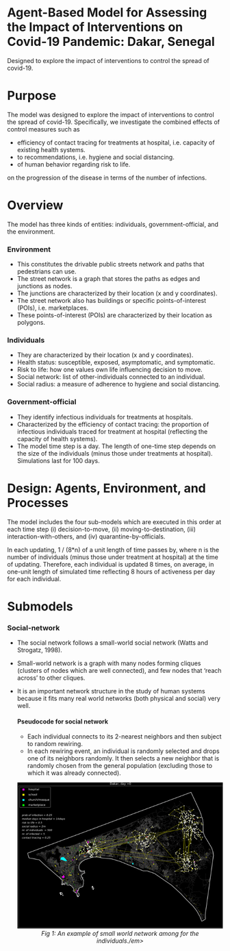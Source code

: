 # Agent-Based Model for Assessing the Impact of Interventions on Covid-19 Pandemic: Dakar, Senegal
Designed to explore the impact of interventions to control the spread of covid-19. 

# Purpose 
The model was designed to explore the impact of interventions to control the spread of covid-19. Specifically, we investigate the combined effects of control measures such as 
  * efficiency of contact tracing for treatments at hospital, i.e. capacity of existing health systems.
  * to recommendations, i.e. hygiene and social distancing.
  * of human behavior regarding risk to life. 
  
on the progression of the disease in terms of the number of infections.


# Overview
The model has three kinds of entities: individuals, government-official, and the environment. 

### Environment
* This constitutes the drivable public streets network and paths that pedestrians can use. 
* The street network is a graph that stores the paths as edges and junctions as nodes. 
* The junctions are characterized by their location (x and y coordinates). 
* The street network also has buildings or specific points-of-interest (POIs), i.e. marketplaces.
* These points-of-interest (POIs) are characterized by their location as polygons.

### Individuals
* They are characterized by their location (x and y coordinates).
* Health status: susceptible, exposed, asymptomatic, and symptomatic.
* Risk to life: how one values own life influencing decision to move.
* Social network:  list of other-individuals connected to an individual.
* Social radius: a measure of adherence to hygiene and social distancing.

### Government-official 
* They identify infectious individuals for treatments at hospitals. 
* Characterized by the efficiency of contact tracing: the proportion of infectious individuals traced for treatment at hospital (reflecting the capacity of health systems). 
* The model time step is a day. The length of one-time step depends on the size of the individuals (minus those under treatments at hospital). Simulations last for 100 days.


# Design: Agents, Environment, and Processes 
The model includes the four sub-models which are executed in this order at each time step (i) decision-to-move, (ii) moving-to-destination, (iii) interaction-with-others, and (iv) quarantine-by-officials. 

In each updating, 1 / (8*n) of a unit length of time passes by, where n is the number of individuals (minus those under treatment at hospital) at the time of updating. Therefore, each individual is updated 8 times, on average, in one-unit length of simulated time reflecting 8 hours of activeness per day for each individual.


# Submodels

### Social-network 
 * The social network follows a small-world social network (Watts and Strogatz, 1998). 
 * Small-world network is a graph with many nodes forming cliques (clusters of nodes which are well connected), and few nodes   that ‘reach across’ to other cliques. 
 * It is an important network structure in the study of human systems because it fits many real world networks (both physical and social) very well.  
     #### Pseudocode for social network
   * Each individual connects to its 2-nearest neighbors and then subject to random rewiring. 
   * In each rewiring event, an individual is randomly selected and drops one of its neighbors randomly. It then selects a       new  neighbor that is randomly chosen from the general population (excluding those to which it was already connected). 
   
   <p align="center">
   <img src="Fig1.png" width="650">
   <br>      
      <em>Fig 1: An example of small world network among for the individuals./em>   
   </p>
   
  
